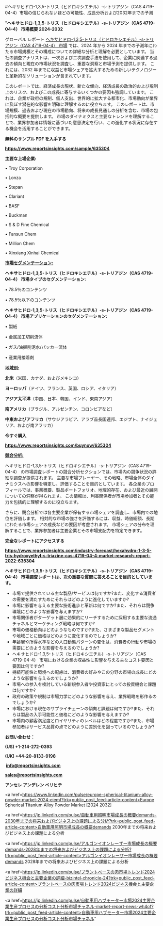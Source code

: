 #ヘキサヒドロ-1,3,5-トリス（ヒドロキシエチル）-s-トリアジン（CAS 4719-04-4）市場の信じられないほどの可能性、成長分析および2032年までの予測

"<strong>ヘキサヒドロ-1,3,5-トリス（ヒドロキシエチル）-s-トリアジン（CAS 4719-04-4） 市場概要 2024-2032</strong>

グローバル レポート <a href=https://www.reportsinsights.com/sample/635304>ヘキサヒドロ-1,3,5-トリス（ヒドロキシエチル）-s-トリアジン（CAS 4719-04-4） 市場</a> では、2024 年から 2024 年までの予測年にわたる市場規模とその構成についての詳細な分析と理解を必要としています。 当社の調査アナリストは、一次および二次調査手法を使用して、企業に関連する過去の傾向と現在の市場状況を調査し、重要な洞察と市場予測を提供します。 これには、2032 年までに収益と市場シェアを拡大​​するための新しいテクノロジーと革新的なソリューションが含まれています。

このレポートでは、経済成長の現状、新たな傾向、経済成長の政治的および規制上のリスク、およびこの成長に寄与するいくつかの要因も強調しています。 これは、企業が政府の規制、個人支出、世界的に拡大する都市化、市場動向が業界に及ぼす潜在的な影響を明確に理解するのに役立ちます。 このレポートは、市場規模、過去および現在の市場動向、将来の成長見通しの分析を含む、市場の包括的な概要を提供します。 市場のダイナミクスと主要なトレンドを理解することで、業界参加者は情報に基づいた意思決定を行い、この進化する状況に存在する機会を活用することができます。

<strong><b>無料のサンプル PDF を入手する</b></strong>

<a href=https://www.reportsinsights.com/sample/635304><strong><u>https://www.reportsinsights.com/sample/635304</u></strong></a>

<strong>主要な上場企業:</strong>

• Troy Corporation

• Lonza

• Stepan

• Clariant

• BASF

• Buckman

• S & D Fine Chemical

• Fansun Chem

• Million Chem

• Xinxiang Xinhai Chemical

<strong><u>市場セグメンテーション</u></strong><strong><u>:</u></strong>

<strong>ヘキサヒドロ-1,3,5-トリス（ヒドロキシエチル）-s-トリアジン（CAS 4719-04-4） 市場タイプのセグメンテーション:</strong>

• 78.5％のコンテンツ

• 78.5％以下のコンテンツ

<strong>ヘキサヒドロ-1,3,5-トリス（ヒドロキシエチル）-s-トリアジン（CAS 4719-04-4） 市場アプリケーションのセグメンテーション:</strong>

• 製紙

• 金属加工切削流体

• ガス/油掘削泥水/パッカー流体

• 産業用接着剤

<strong><u>地域別</u></strong><strong><u>:</u></strong>

<strong>北米</strong>（米国、カナダ、およびメキシコ）

<strong>ヨーロッパ</strong>（ドイツ、フランス、英国、ロシア、イタリア）

<strong>アジア太平洋</strong>（中国、日本、韓国、インド、東南アジア）

<strong>南アメリカ</strong>（ブラジル、アルゼンチン、コロンビアなど）

<strong>中東およびアフリカ</strong>（サウジアラビア、アラブ首長国連邦、エジプト、ナイジェリア、および南アフリカ）

<strong>今すぐ購入</strong>

<a href=https://www.reportsinsights.com/buynow/635304><strong><u>https://www.reportsinsights.com/buynow/635304</u></strong></a>

<strong><u>競合分析:</u></strong>

ヘキサヒドロ-1,3,5-トリス（ヒドロキシエチル）-s-トリアジン（CAS 4719-04-4） の市場調査レポートの競合分析セクションでは、市場内の競争状況の詳細な調査が提供されます。 主要な市場プレーヤー、その戦略、市場全体のダイナミクスへの影響を特定し、評価することを目的としています。 各企業のプロフィールでは、事業概要、製品ポートフォリオ、地理的存在、および最近の展開についての洞察が得られます。 この情報は、利害関係者が市場参加者とその能力を包括的に理解するのに役立ちます。

さらに、競合分析では各主要企業が保有する市場シェアを調査し、市場内での地位を評価します。 相対的な市場の強さを評価するには、収益、時価総額、長期にわたる市場シェアの成長などの要因が考慮されます。 市場シェアの分布を理解することで、業界参加者は主要企業とその市場支配力を特定できます。

<strong>完全なレポートにアクセスする</strong>

<a href=https://www.reportsinsights.com/industry-forecast/hexahydro-1-3-5-tris-hydroxyethyl-s-triazine-cas-4719-04-4-market-research-report-2022-635304><strong><u><b>https://www.reportsinsights.com/industry-forecast/hexahydro-1-3-5-tris-hydroxyethyl-s-triazine-cas-4719-04-4-market-research-report-2022-635304</b></u></strong></a>

<strong><b>ヘキサヒドロ-1,3,5-トリス（ヒドロキシエチル）-s-トリアジン（CAS 4719-04-4） 市場調査レポートは、次の重要な質問に答えることを目的としています。</b></strong>
<ul>
  <li>市場で提供されている主な製品/サービスは何ですか?また、変化する消費者の需要を満たすためにそれらはどのように進化していますか?</li>
  <li>市場に影響を与える主要な技術進歩と革新は何ですか?また、それらは競争環境にどのような影響を与えますか?</li>
  <li>市場関係者がターゲット層に効果的にリーチするために採用する主要な流通チャネルとマーケティング戦略は何ですか?</li>
  <li>市場の価格動向はどのようなものですか?また、さまざまな製品セグメントや地域ごとに価格はどのように変化するのでしょうか?</li>
  <li>年齢層や所得水準などの人口動態パターンの変化は、消費者の行動や市場の需要にどのような影響を与えるのでしょうか?</li>
  <li>ヘキサヒドロ-1,3,5-トリス（ヒドロキシエチル）-s-トリアジン（CAS 4719-04-4） 市場における企業の収益性に影響を与える主なコスト要因と要因は何ですか?</li>
  <li>持続可能性と環境への配慮は、消費者の好みやこの分野の市場の成長にどのような影響を与えるのでしょうか?</li>
  <li>市場への参入を検討している新規参入者や投資家にとっての投資機会と課題は何ですか?</li>
  <li>政府の政策や規制は市場力学にどのような影響を与え、業界戦略を形作るのでしょうか?</li>
  <li>市場における現在のサプライチェーンの傾向と課題は何ですか?また、それらは製品の入手可能性と価格にどのような影響を与えますか?</li>
  <li>市場内の顧客満足度とロイヤリティのレベルはどの程度ですか?また、市場参加者はサービス品質の点でどのように差別化を図っているのでしょうか?</li>
</ul>
<strong>お問い合わせ：</strong>

<strong>(US) +1-214-272-0393</strong>

<strong>(UK) +44-20-8133-9198</strong>

<strong> </strong><a href=info@reportsinsights.com><strong><u>info@reportsinsights.com</u></strong></a>

<a href=sales@reportsinsights.com><strong><u>sales@reportsinsights.com</u></strong></a>

<strong>アンセレ アンデレン ベリヒテ</strong>

<a href=https://www.linkedin.com/pulse/europe-spherical-titanium-alloy-powder-market-2024-eiemf?trk=public_post_feed-article-content>Europe Spherical Titanium Alloy Powder Market [2024 2032]</a>

<a href=https://jp.linkedin.com/pulse/自動車用照明市場成長の概要demands-2030年までの将来およびビジネス上の課題による分析?trk=public_post_feed-article-content>自動車用照明市場成長の概要demands 2030年までの将来およびビジネス上の課題による分析</a>

<a href=https://jp.linkedin.com/pulse/アルゴンイオンレーザー市場成長の概要demands-2028年までの将来およびビジネス上の課題による分析?trk=public_post_feed-article-content>アルゴンイオンレーザー市場成長の概要demands 2028年までの将来およびビジネス上の課題による分析</a>

<a href=https://jp.linkedin.com/pulse/プラントベースの肉市場トレンド2024ビジネス機会と主要企業の詳細-bizintel-chronicle-24?trk=public_post_feed-article-content>プラントベースの肉市場トレンド2024ビジネス機会と主要企業の詳細</a>

<a href=https://jp.linkedin.com/pulse/自動車用ハブモーター市場2024主要企業生産プロセスの分析コスト分析市場チャネル-market-report-news-wh4of?trk=public_post_feed-article-content>自動車用ハブモーター市場2024主要企業生産プロセスの分析コスト分析市場チャネル</a>"
